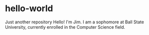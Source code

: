 # hello-world
Just another repository
Hello! I'm Jim. I am a sophomore at Ball State University, currently enrolled in the Computer Science field.
